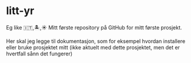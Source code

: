 
# litt-yr

Eg like 🇮🇹,🏝,☀
Mitt første repository på GitHub for mitt første prosjekt. 


Her skal jeg legge til dokumentasjon, som for eksempel hvordan installere eller bruke prosjektet mitt (ikke aktuelt med dette prosjektet, men det er hvertfall sånn det fungerer) 

